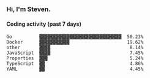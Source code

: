 ### Hi, I'm Steven.

#### Coding activity (past 7 days)
```
Go          ▓▓▓▓▓▓▓▓▓▓▓▓▓▓▓▓▓▓▓▓▓▓▓▓▓▓▓▓▓▓  50.23%
Docker      ▓▓▓▓▓▓▓▓▓▓▓                     19.62%
other       ▓▓▓▓                             8.14%
JavaScript  ▓▓▓▓                             7.45%
Properties  ▓▓▓                              5.24%
TypeScript  ▓▓                               4.86%
YAML        ▓▓                               4.45%
```
